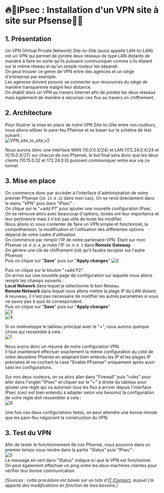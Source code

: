 # 🔥🧱IPsec : Installation d'un VPN site à site sur Pfsense🧱🔥


## 1. Présentation
Un VPN (Virtual Private Network) Site-to-Site (aussi appellé LAN-to-LAN) est un VPN qui permet de joindre deux réseaux de type LAN distants de manière à faire en sorte qu'ils puissent communiquer comme s'ils étaient sur le même réseau et qu'un simple routeur les séparait.  
On peut trouver ce genre de VPN entre des agences et un siège d'entreprise par exemple.  
Les agences doivent pouvoir se connecter aux ressources du siège de manière transparente malgré leur distance.  
On établit alors un VPN au travers Internet afin de joindre les deux réseaux mais également de manière à sécuriser ces flux au travers un chiffrement.  


## 2. Architecture
Pour illustrer la mise en place de notre VPN Site-to-Site entre nos routeurs, nous allons utiliser le pare-feu Pfsense et se baser sur le schéma de test suivant :  
![VPN_site_to_site_v2](https://github.com/user-attachments/assets/5ecc9e12-472e-4a44-9042-2c16765797c6)

Nous aurons donc une interface WAN (10.0.0.X/24) et LAN (172.24.0.X/24 et 10.15.0.X/27) sur chacun de nos Pfsense, le but final sera donc que les deux clients (10.15.0.32 et 172.24.0.0) puissent communiquer entre eux via ce tunnel.  

## 3. Mise en place

On commence donc par accéder à l'interface d'administration de notre premier Pfsense (`10.15.0.32` dans mon cas). On se rend directement dans le menu "VPN" puis dans "IPsec" :  
On clique  sur le "+add P1" pour ajouter une nouvelle configuration IPsec.  
On se retrouve alors avec beaucoup d'options, toutes ont leur importance et leur pertinence mais il n'est pas utile de toute les modifier.  
Nous allons ici nous contenter de faire un VPN simple et fonctionnel, la compréhension, la modification et l'utilisation des différentes options dépend de votre cadre d'utilisation.  
On commence par remplir l'IP de notre partenaire VPN. Étant sur mon Pfsense `10.0.0.4`, je mets l'IP `10.0.0.3` dans **Remote Gateway**.  
On génère une clé de chiffrement (clé qu'il faudra recopier sur l'autre Pfsense)  
Puis on clique sur "**Save**" puis sur "**Apply changes**"
![2](https://github.com/user-attachments/assets/ae7d7c10-26e0-459f-a684-bf6ca569a565)

Puis on clique sur le bouton "+add P2".  
On arrive sur une nouvelle page de configuration sur laquelle nous allons remplir les champs suivants :  
**Local Network** dans lequel je sélectionne le bon Réseau.  
**Remote Network** dans lequel nous allons mettre la plage IP du LAN distant.  
A nouveau, il n'est pas nécessaire de modifier les autres paramètres si vous ne savez pas à quoi ils correspondent.  
Puis on clique sur "**Save**" puis sur "**Apply changes**"  
![3](https://github.com/user-attachments/assets/db16e439-20be-41e4-8cd7-3592ee42f3c5)  
![4](https://github.com/user-attachments/assets/9d330e5c-9454-419f-ac95-f7463db172f4)  


Si on redéveloppe le tableau principal avec le "+", nous aurons quelque chose qui ressemble à cela :  
![1](https://github.com/user-attachments/assets/6ed1714f-0109-4dae-8f3e-bc0cb2d7a428)  


Nous avons donc un résumé de notre configuration VPN.  
Il faut maintenant effectuer exactement la même configuration du coté de notre deuxième Pfsense en adaptant bien entendu les IP et les plages IP précisées et ne cochant la case "Enable PFsense" uniquement après avoir saisi les configurations.  

Sur nos deux routeurs, on va alors aller dans "Firewall" puis "rules" pour aller dans l'onglet "IPsec" et cliquer sur le "+" à droite du tableau pour ajouter une règle qui va autoriser tous les flux à arriver depuis l'interface IPsec (ceci est bien entendu à adapter selon vos besoins) la configuration de votre règle doit ressembler à cela :  
![6](https://github.com/user-attachments/assets/19473d26-12f7-4266-92bf-4dbeda671147)

Une fois ces deux configurations faites, on peut attendre une bonne minute que les pare-feu négocient la construction du VPN.  


## 3. Test du VPN
Afin de tester le fonctionnement de nos Pfsense, nous pouvons dans un premier temps nous rendre dans la partie "Status" puis "IPsec" :  
![5](https://github.com/user-attachments/assets/ffebd6e4-0608-4975-bbbc-22443272f086)  
Le message en vert dans "Status" indique ici que le VPN est fonctionnel.  
On peut également effectuer un ping entre les deux machines clientes pour vérifier leur bonne communication.  


_[Sources : cette procédure est basée sur un tuto d'[IT-Connect](https://www.it-connect.fr/vpn-site-to-site-ipsec-entre-deux-pfsense/), auquel j'ai apporté des modifications en fonction de mes besoins.]_
